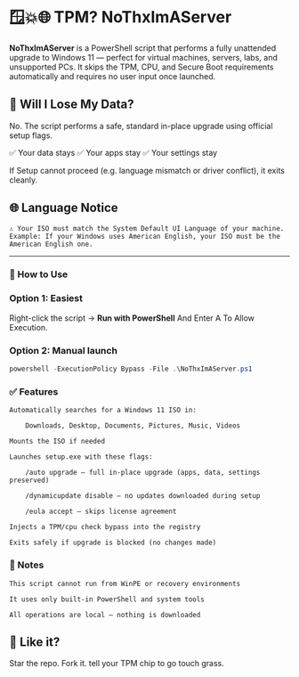 # 🪟💥🌐 TPM? NoThxImAServer

**NoThxImAServer** is a PowerShell script that performs a fully unattended upgrade to Windows 11 — perfect for virtual machines, servers, labs, and unsupported PCs. It skips the TPM, CPU, and Secure Boot requirements automatically and requires no user input once launched.


## 🧠 Will I Lose My Data?

No. The script performs a safe, standard in-place upgrade using official setup flags.

✅ Your data stays
✅ Your apps stay
✅ Your settings stay

If Setup cannot proceed (e.g. language mismatch or driver conflict), it exits cleanly.


## 🌐 Language Notice

    ⚠️ Your ISO must match the System Default UI Language of your machine.
    Example: If your Windows uses American English, your ISO must be the American English one.
--- 
### 🚀 How to Use

### Option 1: Easiest
Right-click the script → **Run with PowerShell** And Enter A To Allow Execution.

### Option 2: Manual launch
```powershell
powershell -ExecutionPolicy Bypass -File .\NoThxImAServer.ps1
```

### ✅ Features

    Automatically searches for a Windows 11 ISO in:

        Downloads, Desktop, Documents, Pictures, Music, Videos

    Mounts the ISO if needed

    Launches setup.exe with these flags:

        /auto upgrade — full in-place upgrade (apps, data, settings preserved)

        /dynamicupdate disable — no updates downloaded during setup

        /eula accept — skips license agreement

    Injects a TPM/cpu check bypass into the registry

    Exits safely if upgrade is blocked (no changes made)

### 🧯 Notes

    This script cannot run from WinPE or recovery environments

    It uses only built-in PowerShell and system tools

    All operations are local — nothing is downloaded
    
## 🧡 Like it?

Star the repo. Fork it. tell your TPM chip to go touch grass.
